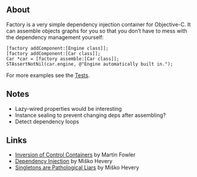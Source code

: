 About
-----

Factory is a very simple dependency injection container for Objective-C.
It can assemble objects graphs for you so that you don’t have to mess with
the dependency management yourself:

    [factory addComponent:[Engine class]];
    [factory addComponent:[Car class]];
    Car *car = [factory assemble:[Car class]];
    STAssertNotNil(car.engine, @"Engine automatically built in.");

For more examples see the [Tests].

[Tests]: http://github.com/zoul/Factory/tree/master/Demo/Tests/

Notes
-----

* Lazy-wired properties would be interesting
* Instance sealing to prevent changing deps after assembling?
* Detect dependency loops

Links
-----

* [Inversion of Control Containers][fowler] by Martin Fowler
* [Dependency Injection][hevery] by Miško Hevery
* [Singletons are Pathological Liars][liars] by Miško Hevery

[fowler]: http://martinfowler.com/articles/injection.html
[hevery]: http://misko.hevery.com/2008/11/11/clean-code-talks-dependency-injection/
[liars]: http://misko.hevery.com/2008/08/17/singletons-are-pathological-liars/

